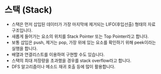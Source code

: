 # 스택 (Stack)
* 스택은 먼저 삽입된 데이터가 가장 마지막에 제거되는 LIFO(후입선출) 형태의 자료구조입니다.
* 새롭게 들어가는 요소의 위치를 Stack Pointer 또는 Top Pointer라고 합니다.
* 보통 삽입은 push, 제거는 pop, 가장 위에 있는 요소를 확인하기 위해 peek이라는 실행을 합니다.
* 배열과 연결리스트를 이용하여 구현할 수도 있습니다.
* 스택의 최대 저장량을 초과했을 경우를 stack overflow라고 합니다.
* DFS 알고리즘이나 메소드 재귀 호출 등에 많이 활용합니다.